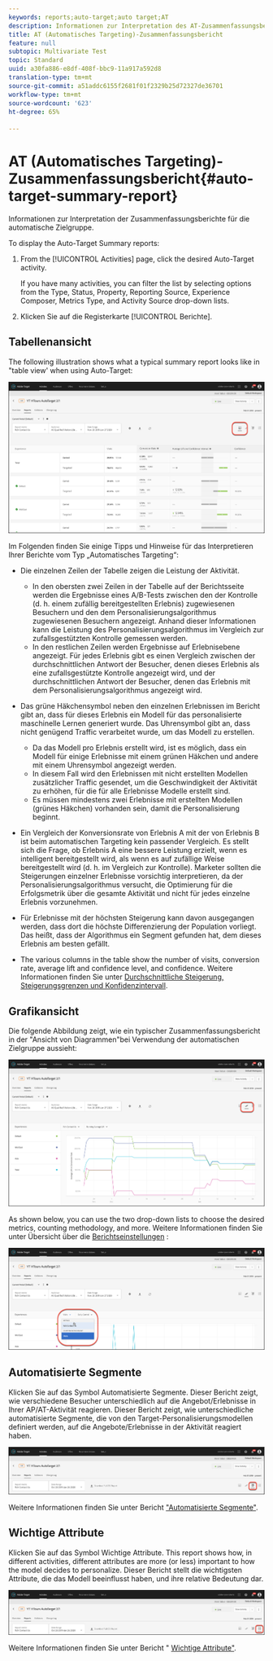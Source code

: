 ```yaml
---
keywords: reports;auto-target;auto target;AT
description: Informationen zur Interpretation des AT-Zusammenfassungsberichts.
title: AT (Automatisches Targeting)-Zusammenfassungsbericht
feature: null
subtopic: Multivariate Test
topic: Standard
uuid: a30fa886-e8df-408f-bbc9-11a917a592d8
translation-type: tm+mt
source-git-commit: a51addc6155f2681f01f2329b25d72327de36701
workflow-type: tm+mt
source-wordcount: '623'
ht-degree: 65%

---
```



# AT (Automatisches Targeting)-Zusammenfassungsbericht{#auto-target-summary-report}

Informationen zur Interpretation der Zusammenfassungsberichte für die automatische Zielgruppe.

To display the Auto-Target Summary reports:

1. From the [!UICONTROL Activities] page, click the desired Auto-Target activity.

   If you have many activities, you can filter the list by selecting options from the Type, Status, Property, Reporting Source, Experience Composer, Metrics Type, and Activity Source drop-down lists.

1. Klicken Sie auf die Registerkarte [!UICONTROL Berichte].

## Tabellenansicht 

The following illustration shows what a typical summary report looks like in &quot;table view&#39; when using Auto-Target:

![Bericht zur automatischen Zielgruppe der Ansicht von Tabellen](/help/c-reports/assets/at-table-view.png)

Im Folgenden finden Sie einige Tipps und Hinweise für das Interpretieren Ihrer Berichte vom Typ „Automatisches Targeting“:

* Die einzelnen Zeilen der Tabelle zeigen die Leistung der Aktivität.

   * In den obersten zwei Zeilen in der Tabelle auf der Berichtsseite werden die Ergebnisse eines A/B-Tests zwischen den der Kontrolle (d. h. einem zufällig bereitgestellten Erlebnis) zugewiesenen Besuchern und den dem Personalisierungsalgorithmus zugewiesenen Besuchern angezeigt. Anhand dieser Informationen kann die Leistung des Personalisierungsalgorithmus im Vergleich zur zufallsgestützten Kontrolle gemessen werden.
   * In den restlichen Zeilen werden Ergebnisse auf Erlebnisebene angezeigt. Für jedes Erlebnis gibt es einen Vergleich zwischen der durchschnittlichen Antwort der Besucher, denen dieses Erlebnis als eine zufallsgestützte Kontrolle angezeigt wird, und der durchschnittlichen Antwort der Besucher, denen das Erlebnis mit dem Personalisierungsalgorithmus angezeigt wird.

* Das grüne Häkchensymbol neben den einzelnen Erlebnissen im Bericht gibt an, dass für dieses Erlebnis ein Modell für das personalisierte maschinelle Lernen generiert wurde. Das Uhrensymbol gibt an, dass nicht genügend Traffic verarbeitet wurde, um das Modell zu erstellen.

   * Da das Modell pro Erlebnis erstellt wird, ist es möglich, dass ein Modell für einige Erlebnisse mit einem grünen Häkchen und andere mit einem Uhrensymbol angezeigt werden.
   * In diesem Fall wird den Erlebnissen mit nicht erstellten Modellen zusätzlicher Traffic gesendet, um die Geschwindigkeit der Aktivität zu erhöhen, für die für alle Erlebnisse Modelle erstellt sind.
   * Es müssen mindestens zwei Erlebnisse mit erstellten Modellen (grünes Häkchen) vorhanden sein, damit die Personalisierung beginnt.

* Ein Vergleich der Konversionsrate von Erlebnis A mit der von Erlebnis B ist beim automatischen Targeting kein passender Vergleich. Es stellt sich die Frage, ob Erlebnis A eine bessere Leistung erzielt, wenn es intelligent bereitgestellt wird, als wenn es auf zufällige Weise bereitgestellt wird (d. h. im Vergleich zur Kontrolle). Marketer sollten die Steigerungen einzelner Erlebnisse vorsichtig interpretieren, da der Personalisierungsalgorithmus versucht, die Optimierung für die Erfolgsmetrik über die gesamte Aktivität und nicht für jedes einzelne Erlebnis vorzunehmen.
* Für Erlebnisse mit der höchsten Steigerung kann davon ausgegangen werden, dass dort die höchste Differenzierung der Population vorliegt. Das heißt, dass der Algorithmus ein Segment gefunden hat, dem dieses Erlebnis am besten gefällt.
* The various columns in the table show the number of visits, conversion rate, average lift and confidence level, and confidence. Weitere Informationen finden Sie unter [Durchschnittliche Steigerung, Steigerungsgrenzen und Konfidenzintervall](/help/c-reports/c-report-settings/average-lift-bounds-and-confidence-interval.md).

## Grafikansicht

Die folgende Abbildung zeigt, wie ein typischer Zusammenfassungsbericht in der &quot;Ansicht von Diagrammen&quot;bei Verwendung der automatischen Zielgruppe aussieht:

![Bericht zur Ansicht von Diagrammen mit automatischer Zielgruppe](/help/c-reports/assets/at-graph-view.png)

As shown below, you can use the two drop-down lists to choose the desired metrics, counting methodology, and more. Weitere Informationen finden Sie unter Übersicht über die [Berichtseinstellungen](/help/c-reports/c-report-settings/report-settings.md) :

![Bericht zur Ansicht von Diagrammen mit automatischer Zielgruppe](/help/c-reports/assets/at-graph-view-2.png)

## Automatisierte Segmente

Klicken Sie auf das Symbol Automatisierte Segmente. Dieser Bericht zeigt, wie verschiedene Besucher unterschiedlich auf die Angebot/Erlebnisse in Ihrer AP/AT-Aktivität reagieren. Dieser Bericht zeigt, wie unterschiedliche automatisierte Segmente, die von den Target-Personalisierungsmodellen definiert werden, auf die Angebote/Erlebnisse in der Aktivität reagiert haben.

![Automated segments icon](/help/c-reports/assets/icon-automated-sements.png)

Weitere Informationen finden Sie unter Bericht [&quot;Automatisierte Segmente&quot;](/help/c-reports/c-personalization-insights-reports/automated-segments-report.md).

## Wichtige Attribute

Klicken Sie auf das Symbol Wichtige Attribute. This report shows how, in different activities, different attributes are more (or less) important to how the model decides to personalize. Dieser Bericht stellt die wichtigsten Attribute, die das Modell beeinflusst haben, und ihre relative Bedeutung dar.

![Symbol &quot;Wichtige Attribute&quot;](/help/c-reports/assets/icon-important-attributes.png)

Weitere Informationen finden Sie unter Bericht &quot; [Wichtige Attribute&quot;](/help/c-reports/c-personalization-insights-reports/important-attributes-report.md).

